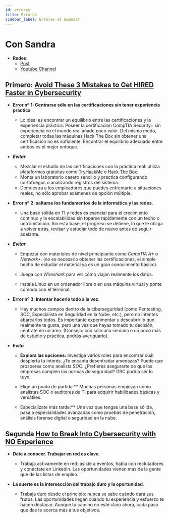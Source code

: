 ```yaml
---
id: errores
title: Errores
sidebar_label: Errores al Empezar
---
```


# Con Sandra

- **Redes**:
  - [Post](https://www.withsandra.dev/archive?page=1)
  - [Youtube Channel](https://www.youtube.com/@WithSandra/videos)

## Primero: [Avoid These 3 Mistakes to Get HIRED Faster in Cybersecurity](https://www.withsandra.dev/p/avoid-these-3-mistakes-to-get-hired-faster-in-cybersecurity)

- **Error nº 1: Centrarse sólo en las certificaciones sin tener experiencia práctica**
  - Lo ideal es encontrar un equilibrio entre las certificaciones y la experiencia práctica. Poseer la certificación CompTIA Security+ sin experiencia en el mundo real añade poco valor. Del mismo modo, completar todas las máquinas Hack The Box sin obtener una certificación no es suficiente. Encontrar el equilibrio adecuado entre ambos es el mejor enfoque.

- ***Evitar***
  - Mezclar el estudio de las certificaciones con la práctica real: utiliza plataformas gratuitas como [TryHackMe](https://tryhackme.com/?utm_source=www.withsandra.dev&utm_medium=referral&utm_campaign=avoid-these-3-mistakes-to-get-hired-faster-in-cybersecurity) o [Hack The Box](https://www.hackthebox.com/?utm_source=www.withsandra.dev&utm_medium=referral&utm_campaign=avoid-these-3-mistakes-to-get-hired-faster-in-cybersecurity).
  - Monta un laboratorio casero sencillo y practica configurando cortafuegos o analizando registros del sistema.
  - Demuestra a los empleadores que puedes enfrentarte a situaciones reales, no sólo aprobar exámenes de opción múltiple.

- **Error nº 2: saltarse los fundamentos de la informática y las redes**.
  - Una base sólida en TI y redes es esencial para el crecimiento continuo y la escalabilidad sin toparse rápidamente con un techo o una limitación. Sin esta base, el progreso se detiene, lo que le obliga a volver atrás, revisar y estudiar todo de nuevo antes de seguir adelante.

- ***Evitar***
  - Empezar con materiales de nivel principiante como *CompTIA A+* o *Network+*. (no es necesario obtener las certificaciones, el simple hecho de estudiar el material ya es un gran conocimiento básico).

  - Juega con *Wireshark* para ver cómo viajan realmente los datos.

  - Instala Linux en un ordenador libre o en una máquina virtual y ponte cómodo con el terminal.

- **Error nº 3: Intentar hacerlo todo a la vez**.
  - Hay muchos campos dentro de la ciberseguridad (como Pentesting, SOC, Especialista en Seguridad en la Nube, etc.), pero no intentes abarcarlos todos. Es importante experimentar y descubrir lo que realmente te gusta, pero una vez que hayas tomado tu decisión, céntrate en un área. (Consejo: con sólo una semana o un poco más de estudio y práctica, podrás averiguarlo).

- ***Evita***
  - **Explora las opciones:** Investiga varios roles para encontrar cuál despierta tu interés. ¿Te encanta desentrañar amenazas? Puede que prosperes como analista SOC. ¿Prefieres asegurarte de que las empresas cumplen las normas de seguridad? GRC podría ser lo tuyo.

  - Elige un punto de partida:** Muchas personas empiezan como analistas SOC o auditores de TI para adquirir habilidades básicas y versátiles.

  - Especialízate más tarde:** Una vez que tengas una base sólida, pasa a especialidades avanzadas como pruebas de penetración, análisis forense digital o seguridad en la nube.

## Segunda [How to Break Into Cybersecurity with NO Experience](https://www.withsandra.dev/p/break-cybersecurity-no-experience)

- **Date a conocer. Trabajar en red es clave**.
  - Trabaja activamente en red: asiste a eventos, habla con reclutadores y conéctate en LinkedIn. Las oportunidades vienen más de la gente que de las listas de empleo.

- **La suerte es la intersección del trabajo duro y la oportunidad**.
  - Trabaja duro desde el principio: nunca se sabe cuándo dará sus frutos. Las oportunidades llegan cuando tu experiencia y esfuerzo te hacen destacar. Aunque tu camino no esté claro ahora, cada paso que das te acerca más a tus objetivos.
